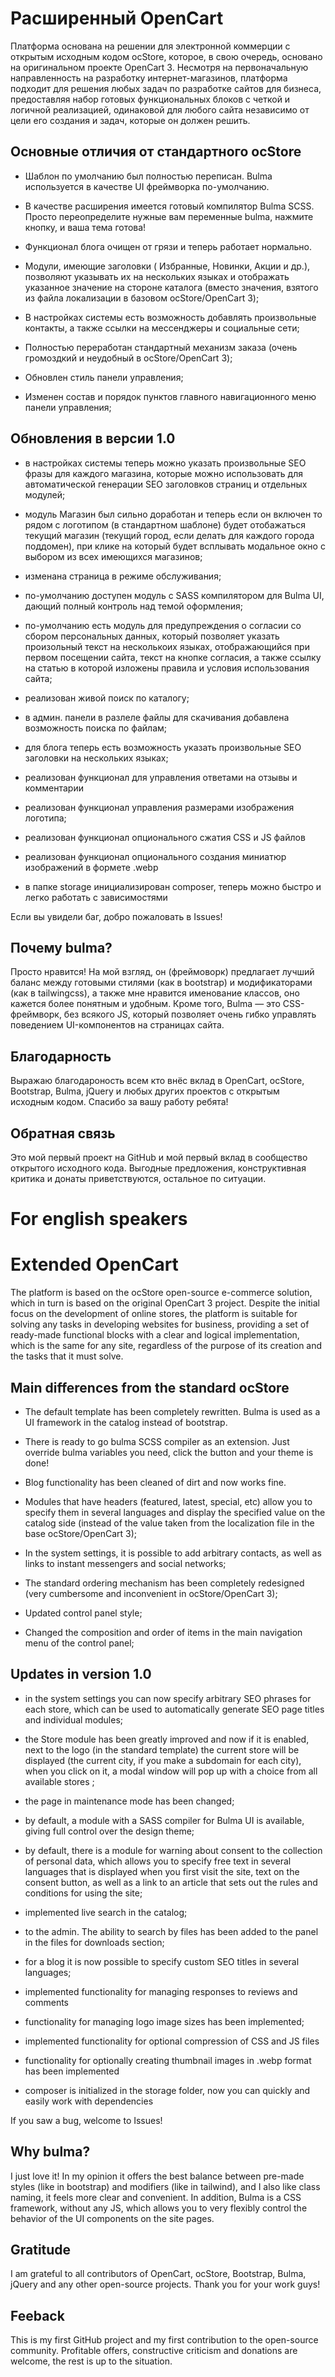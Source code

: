 # Расширенный OpenCart
Платформа основана на решении для электронной коммерции с открытым исходным кодом ocStore, которое, в свою очередь, основано на оригинальном проекте OpenCart 3. Несмотря на первоначальную направленность на разработку интернет-магазинов, платформа подходит для решения любых задач по разработке сайтов для бизнеса, предоставляя набор готовых функциональных блоков с четкой и логичной реализацией, одинаковой для любого сайта независимо от цели его создания и задач, которые он должен решить.

## Основные отличия от стандартного ocStore
- Шаблон по умолчанию был полностью переписан. Bulma используется в качестве UI фреймворка по-умолчанию.

- В качестве расширения имеется готовый компилятор Bulma SCSS. Просто переопределите нужные вам переменные bulma, нажмите кнопку, и ваша тема готова!

- Функционал блога очищен от грязи и теперь работает нормально.

- Модули, имеющие заголовки ( Избранные, Новинки, Акции и др.), позволяют указывать их на нескольких языках и отображать указанное значение на стороне каталога (вместо значения, взятого из файла локализации в базовом ocStore/OpenCart 3);

- В настройках системы есть возможность добавлять произвольные контакты, а также ссылки на мессенджеры и социальные сети;

- Полностью переработан стандартный механизм заказа (очень громоздкий и неудобный в ocStore/OpenCart 3);

- Обновлен стиль панели управления;

- Изменен состав и порядок пунктов главного навигационного меню панели управления;

## Обновления в версии 1.0

- в настройках системы теперь можно указать произвольные SEO фразы для каждого магазина, которые можно использовать для автоматической генерации SEO заголовков страниц и отдельных модулей;

- модуль Магазин был сильно доработан и теперь если он включен то рядом с логотипом (в стандартном шаблоне) будет отобажаться текущий магазин (текущий город, если делать для каждого города поддомен), при клике на который будет всплывать модальное окно с выбором из всех имеющихся магазинов;

- изменана страница в режиме обслуживания;

- по-умолчанию доступен модуль с SASS компилятором для Bulma UI, дающий полный контроль над темой оформления;

- по-умолчанию есть модуль для предупреждения о согласии со сбором персональных данных, который позволяет указать произольный текст на несколькоих языках, отображающийся при первом посещении сайта, текст на кнопке согласия, а также ссылку на статью в которой изложены правила и условия использования сайта;

- реализован живой поиск по каталогу;

- в админ. панели в разлеле файлы для скачивания добавлена возможность поиска по файлам;

- для блога теперь есть возможность указать произвольные SEO заголовки на нескольких языках;

- реализован функционал для управления ответами на отзывы и комментарии

- реализован функционал управления размерами изображения логотипа;

- реализован функционал опционального сжатия CSS и JS файлов

- реализован функционал опционального создания миниатюр изображений в формете .webp

- в папке storage инициализирован composer, теперь можно быстро и легко работать с зависимостями

Если вы увидели баг, добро пожаловать в Issues!

## Почему bulma?
Просто нравится! На мой взгляд, он (фреймоворк) предлагает лучший баланс между готовыми стилями (как в bootstrap) и модификаторами (как в tailwingcss), а также мне нравится именование классов, оно кажется более понятным и удобным. Кроме того, Bulma — это CSS-фреймворк, без всякого JS, который позволяет очень гибко управлять поведением UI-компонентов на страницах сайта.

## Благодарность
Выражаю благодароность всем кто внёс вклад в OpenCart, ocStore, Bootstrap, Bulma, jQuery и любых других проектов с открытым исходным кодом. Спасибо за вашу работу ребята!

## Обратная связь
Это мой первый проект на GitHub и мой первый вклад в сообщество открытого исходного кода. Выгодные предложения, конструктивная критика и донаты приветствуются, остальное по ситуации.

# For english speakers

# Extended OpenCart
The platform is based on the ocStore open-source e-commerce solution, which in turn is based on the original OpenCart 3 project. Despite the initial focus on the development of online stores, the platform is suitable for solving any tasks in developing websites for business, providing a set of ready-made functional blocks with a clear and logical implementation, which is the same for any site, regardless of the purpose of its creation and the tasks that it must solve.

## Main differences from the standard ocStore
- The default template has been completely rewritten. Bulma is used as a UI framework in the catalog instead of bootstrap.

- There is ready to go bulma SCSS compiler as an extension. Just override bulma variables you need, click the button and your theme is done!

- Blog functionality has been cleaned of dirt and now works fine.

- Modules that have headers (featured, latest, special, etc) allow you to specify them in several languages and display the specified value on the catalog side (instead of the value taken from the localization file in the base ocStore/OpenCart 3);

- In the system settings, it is possible to add arbitrary contacts, as well as links to instant messengers and social networks;

- The standard ordering mechanism has been completely redesigned (very cumbersome and inconvenient in ocStore/OpenCart 3);

- Updated control panel style;

- Changed the composition and order of items in the main navigation menu of the control panel;

## Updates in version 1.0

- in the system settings you can now specify arbitrary SEO phrases for each store, which can be used to automatically generate SEO page titles and individual modules;

- the Store module has been greatly improved and now if it is enabled, next to the logo (in the standard template) the current store will be displayed (the current city, if you make a subdomain for each city), when you click on it, a modal window will pop up with a choice from all available stores ;

- the page in maintenance mode has been changed;

- by default, a module with a SASS compiler for Bulma UI is available, giving full control over the design theme;

- by default, there is a module for warning about consent to the collection of personal data, which allows you to specify free text in several languages that is displayed when you first visit the site, text on the consent button, as well as a link to an article that sets out the rules and conditions for using the site;

- implemented live search in the catalog;

- to the admin. The ability to search by files has been added to the panel in the files for downloads section;

- for a blog it is now possible to specify custom SEO titles in several languages;

- implemented functionality for managing responses to reviews and comments

- functionality for managing logo image sizes has been implemented;

- implemented functionality for optional compression of CSS and JS files

- functionality for optionally creating thumbnail images in .webp format has been implemented

- composer is initialized in the storage folder, now you can quickly and easily work with dependencies

If you saw a bug, welcome to Issues!

## Why bulma?
I just love it! In my opinion it offers the best balance between pre-made styles (like in bootstrap) and modifiers (like in tailwind), and I also like class naming, it feels more clear and convenient. In addition, Bulma is a CSS framework, without any JS, which allows you to very flexibly control the behavior of the UI components on the site pages.

## Gratitude
I am grateful to all contributors of OpenCart, ocStore, Bootstrap, Bulma, jQuery and any other open-source projects. Thank you for your work guys!

## Feeback
This is my first GitHub project and my first contribution to the open-source community. Profitable offers, constructive criticism and donations are welcome, the rest is up to the situation.
